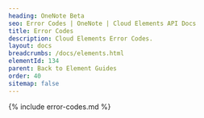 ```yaml
---
heading: OneNote Beta
seo: Error Codes | OneNote | Cloud Elements API Docs
title: Error Codes
description: Cloud Elements Error Codes.
layout: docs
breadcrumbs: /docs/elements.html
elementId: 134
parent: Back to Element Guides
order: 40
sitemap: false
---
```


{% include error-codes.md %}
